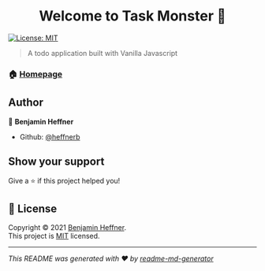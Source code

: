 <h1 align="center">Welcome to Task Monster 👋</h1>
<p>
  <a href="https://opensource.org/licenses/MIT" target="_blank">
    <img alt="License: MIT" src="https://img.shields.io/badge/License-MIT-yellow.svg" />
  </a>
</p>

> A todo application built with Vanilla Javascript

### 🏠 [Homepage](https://github.com/heffnerb/taskmonster)

## Author

👤 **Benjamin Heffner**

* Github: [@heffnerb](https://github.com/heffnerb)

## Show your support

Give a ⭐️ if this project helped you!

## 📝 License

Copyright © 2021 [Benjamin Heffner](https://github.com/heffnerb).<br />
This project is [MIT](https://opensource.org/licenses/MIT) licensed.

***
_This README was generated with ❤️ by [readme-md-generator](https://github.com/kefranabg/readme-md-generator)_
